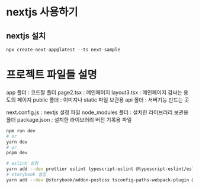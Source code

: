 # nextjs 사용하기

## nextjs 설치
```
npx create-next-app@latest --ts next-sample
```

# 프로젝트 파일들 설명
app 폴더 : 코드짤 폴더
page2.tsx : 메인페이지
layout3.tsx : 메인페이지 감싸는 용도의 페이지
public 폴더 : 이미지나 static 파일 보관용
api 폴더 : 서버기능 만드는 곳

next.config.js : nextjs 설정 파일
node_modules 폴더 : 설치한 라이브러리 보관용 폴더
package.json : 설치한 라이브러리 버전 기록용 파일


```bash
npm run dev
# or
yarn dev
# or
pnpm dev

# eslint 설정
yarn add --dev prettier eslint typescript-eslint @typescript-eslint/eslint-plugin @typescript-eslint/parser eslint-config-prettier eslint-plugin-prettier eslint-plugin-react eslint-plugin-react-hooks eslint-plugin-import
# storybook 설정
yarn add --dev @storybook/addon-postcss tsconfig-paths-webpack-plugin @babel/plugin-proposal-class-properties @babel/plugin-proposal-private-methods @babel/plugin-proposal-private-property-in-object tsconfig-paths-webpack-plugin @mdx-js/react
 
```
